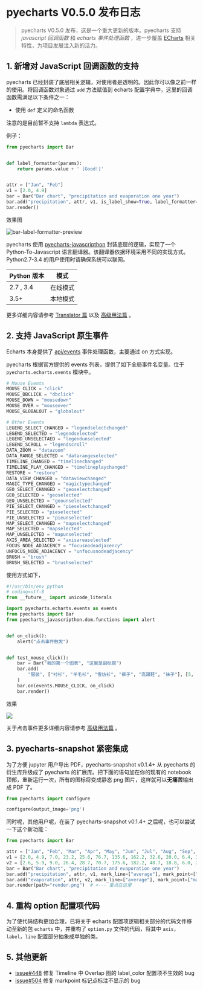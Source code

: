 # pyecharts V0.5.0 发布日志

> pyecharts V0.5.0 发布，这是一个重大更新的版本。pyecharts 支持 *javascript 回调函数* 和 *echarts 事件处理函数* ，进一步覆盖 [ECharts](http://echarts.baidu.com/) 相关特性，为项目发展注入新的活力。


## 1. 新增对 JavaScript 回调函数的支持

pyecharts 已经封装了底层相关逻辑，对使用者是透明的。因此你可以像之前一样的使用。将回调函数对象通过 `add` 方法赋值到 echarts 配置字典中，这里的回调函数需满足以下条件之一：

- 使用 `def` 定义的命名函数

注意的是目前暂不支持 `lambda` 表达式。

例子：

```python
from pyecharts import Bar


def label_formatter(params):
    return params.value + ' [Good!]'


attr = ["Jan", "Feb"]
v1 = [2.0, 4.9]
bar = Bar("Bar chart", "precipitation and evaporation one year")
bar.add("precipitation", attr, v1, is_label_show=True, label_formatter=label_formatter)
bar.render()
```

效果图

![bar-label-formatter-preview](https://user-images.githubusercontent.com/9875406/38666230-07c1aa66-3e71-11e8-9e9f-43fb7d707a64.png)

pyecharts 使用 [pyecharts-javascripthon](https://github.com/pyecharts/pyecharts-javascripthon) 封装底层的逻辑，实现了一个 Python-To-Javascript 语言翻译器。该翻译器依据环境采用不同的实现方式。 Python2.7-3.4 的用户使用时请确保系统可以联网。

| Python 版本 | 模式     |
| ----------- | -------- |
| 2.7 , 3.4   | 在线模式 |
| 3.5+        | 本地模式 |

更多详细内容请参考 [Translator 篇](zh-cn/translator) 以及 [高级用法篇](zh-cn/advanced) 。

## 2. 支持 JavaScript 原生事件

Echarts 本身提供了 [api/events](http://echarts.baidu.com/api.html#events) 事件处理函数，主要通过 on 方式实现。

pyecharts 根据官方提供的 events 列表，提供了如下全局事件名变量。位于 `pyecharts.echarts.events` 模块中。

``` python
# Mouse Events
MOUSE_CLICK = "click"
MOUSE_DBCLICK = "dbclick"
MOUSE_DOWN = "mousedown"
MOUSE_OVER = "mouseover"
MOUSE_GLOBALOUT = "globalout"

# Other Events
LEGEND_SELECT_CHANGED = "legendselectchanged"
LEGEND_SELECTED = "legendselected"
LEGEND_UNSELECTAED = "legendunselected"
LEGEND_SCROLL = "legendscroll"
DATA_ZOOM = "datazoom"
DATA_RANGE_SELECTED = "datarangeselected"
TIMELINE_CHANGED = "timelinechanged"
TIMELINE_PLAY_CHANGED = "timelineplaychanged"
RESTORE = "restore"
DATA_VIEW_CHANGED = "dataviewchanged"
MAGIC_TYPE_CHANGED = "magictypechanged"
GEO_SELECT_CHANGED = "geoselectchanged"
GEO_SELECTED = "geoselected"
GEO_UNSELECTED = "geounselected"
PIE_SELECT_CHANGED = "pieselectchanged"
PIE_SELECTED = "pieselected"
PIE_UNSELECTED = "pieunselected"
MAP_SELECT_CHANGED = "mapselectchanged"
MAP_SELECTED = "mapselected"
MAP_UNSELECTED = "mapunselected"
AXIS_AREA_SELECTED = "axisareaselected"
FOCUS_NODE_ADJACENCY = "focusnodeadjacency"
UNFOCUS_NODE_ADJACENCY = "unfocusnodeadjacency"
BRUSH = "brush"
BRUSH_SELECTED = "brushselected"
```

使用方式如下，
```python
#!/usr/bin/env python
# coding=utf-8
from __future__ import unicode_literals

import pyecharts.echarts.events as events
from pyecharts import Bar
from pyecharts_javascripthon.dom.functions import alert


def on_click():
    alert("点击事件触发")


def test_mouse_click():
    bar = Bar("我的第一个图表", "这里是副标题")
    bar.add(
        "服装", ["衬衫", "羊毛衫", "雪纺衫", "裤子", "高跟鞋", "袜子"], [5, 20, 36, 10, 75, 90]
    )
    bar.on(events.MOUSE_CLICK, on_click)
    bar.render()
```
效果

![](https://user-images.githubusercontent.com/19553554/39252189-b02b5420-48d7-11e8-9c53-6f0fb6d386c0.gif)

关于点击事件更多详细内容请参考 [高级用法篇](zh-cn/advanced) 。

## 3. pyecharts-snapshot 紧密集成

为了方便 jupyter 用户导出 PDF，pyecharts-snapshot v0.1.4+ 从 pyecharts 的衍生库升级成了 pyecharts 的扩展库。把下面的语句加在你的现有的 notebook 顶部，重新运行一次，所有的图标将变成静态 png 图片，这样就可以**无痛苦**输出成 PDF 了。

```python
from pyecharts import configure

configure(output_image='png')
```

同时呢，其他用户呢，在装了 pyecharts-snapshot v0.1.4+ 之后呢，也可以尝试一下这个新功能：

```python
from pyecharts import Bar

attr = ["Jan", "Feb", "Mar", "Apr", "May", "Jun", "Jul", "Aug", "Sep", "Oct", "Nov", "Dec"]
v1 = [2.0, 4.9, 7.0, 23.2, 25.6, 76.7, 135.6, 162.2, 32.6, 20.0, 6.4, 3.3]
v2 = [2.6, 5.9, 9.0, 26.4, 28.7, 70.7, 175.6, 182.2, 48.7, 18.8, 6.0, 2.3]
bar = Bar("Bar chart", "precipitation and evaporation one year")
bar.add("precipitation", attr, v1, mark_line=["average"], mark_point=["max", "min"])
bar.add("evaporation", attr, v2, mark_line=["average"], mark_point=["max", "min"])
bar.render(path="render.png")  # <--- 重点在这里
```


## 4. 重构 option 配置项代码

为了使代码结构更加合理，已将关于 echarts 配置项逻辑相关部分的代码文件移动至新的包 `echarts` 中，并重构了 `option.py` 文件的代码，将其中 `axis`，`label`，`line` 配置部分抽象成单独的类。

## 5. 其他更新

- [issue#448](https://github.com/pyecharts/pyecharts/issues/448) 修复 Timeline 中 Overlap 图的 label_color 配置项不生效的 bug
- [issue#504](https://github.com/pyecharts/pyecharts/issues/504) 修复 markpoint 标记点标注不显示的 bug
